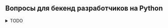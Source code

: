 ## Вопросы для бекенд разработчиков на Python

<details>
<summary>TODO</summary>
TODO: ответ
</details>
